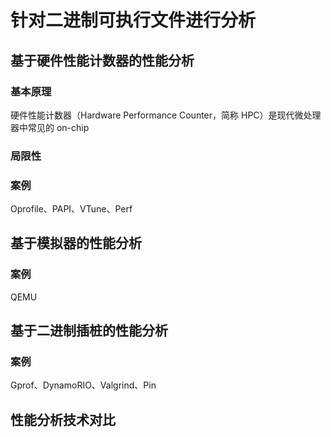 # 针对二进制可执行文件进行分析

## 基于硬件性能计数器的性能分析
### 基本原理
硬件性能计数器（Hardware Performance Counter，简称 HPC）是现代微处理器中常见的 on-chip 
### 局限性
### 案例
Oprofile、PAPI、VTune、Perf

## 基于模拟器的性能分析
### 案例
QEMU

## 基于二进制插桩的性能分析
### 案例
Gprof、DynamoRIO、Valgrind、Pin

## 性能分析技术对比
